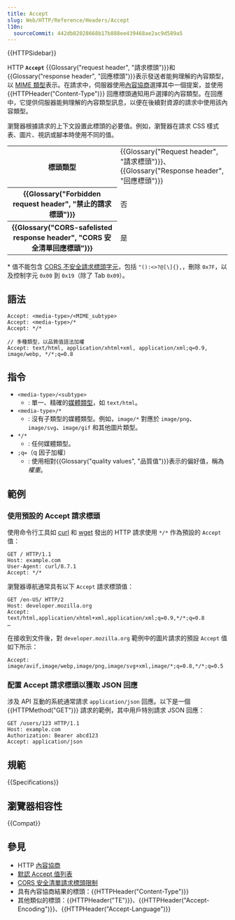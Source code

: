 ```yaml
---
title: Accept
slug: Web/HTTP/Reference/Headers/Accept
l10n:
  sourceCommit: 442db82028668b17b888ee439468ae2ac9d589a5
---
```


{{HTTPSidebar}}

HTTP **`Accept`** {{Glossary("request header", "請求標頭")}}和{{Glossary("response header", "回應標頭")}}表示發送者能夠理解的內容類型，以 [MIME 類型](/zh-TW/docs/Web/HTTP/Guides/MIME_types)表示。在請求中，伺服器使用[內容協商](/zh-TW/docs/Web/HTTP/Guides/Content_negotiation)選擇其中一個提案，並使用 {{HTTPHeader("Content-Type")}} 回應標頭通知用戶選擇的內容類型。在回應中，它提供伺服器能夠理解的內容類型訊息，以便在後續對資源的請求中使用該內容類型。

瀏覽器根據請求的上下文設置此標頭的必要值。例如，瀏覽器在請求 CSS 樣式表、圖片、視訊或腳本時使用不同的值。

<table class="properties">
  <tbody>
    <tr>
      <th scope="row">標頭類型</th>
      <td>{{Glossary("Request header", "請求標頭")}}、{{Glossary("Response header", "回應標頭")}}</tr>
    <tr>
      <th scope="row">{{Glossary("Forbidden request header", "禁止的請求標頭")}}</th>
      <td>否</td>
    </tr>
    <tr>
      <th scope="row">
        {{Glossary("CORS-safelisted response header", "CORS 安全清單回應標頭")}}
      </th>
      <td>
        是
      </td>
    </tr>
  </tbody>
</table>

\* 值不能包含 [CORS 不安全請求標頭字元](https://fetch.spec.whatwg.org/#cors-unsafe-request-header-byte)，包括 `"():<>?@[\]{},`，刪除 `0x7F`，以及控制字元 `0x00` 到 `0x19`（除了 Tab `0x09`）。

## 語法

```http
Accept: <media-type>/<MIME_subtype>
Accept: <media-type>/*
Accept: */*

// 多種類型，以品質值語法加權
Accept: text/html, application/xhtml+xml, application/xml;q=0.9, image/webp, */*;q=0.8
```

## 指令

- `<media-type>/<subtype>`
  - : 單一、精確的[媒體類型](/zh-TW/docs/Web/HTTP/Guides/MIME_types)，如 `text/html`。
- `<media-type>/*`
  - : 沒有子類型的媒體類型。例如，`image/*` 對應於 `image/png`、`image/svg`、`image/gif` 和其他圖片類型。
- `*/*`
  - : 任何媒體類型。
- `;q=`（q 因子加權）
  - : 使用相對{{Glossary("quality values", "品質值")}}表示的偏好值，稱為*權重*。

## 範例

### 使用預設的 Accept 請求標頭

使用命令行工具如 [curl](https://curl.se/) 和 [wget](https://www.gnu.org/software/wget/) 發出的 HTTP 請求使用 `*/*` 作為預設的 `Accept` 值：

```http
GET / HTTP/1.1
Host: example.com
User-Agent: curl/8.7.1
Accept: */*
```

瀏覽器導航通常具有以下 `Accept` 請求標頭值：

```http
GET /en-US/ HTTP/2
Host: developer.mozilla.org
Accept: text/html,application/xhtml+xml,application/xml;q=0.9,*/*;q=0.8
…
```

在接收到文件後，對 `developer.mozilla.org` 範例中的圖片請求的預設 `Accept` 值如下所示：

```http
Accept: image/avif,image/webp,image/png,image/svg+xml,image/*;q=0.8,*/*;q=0.5
```

### 配置 Accept 請求標頭以獲取 JSON 回應

涉及 API 互動的系統通常請求 `application/json` 回應。以下是一個 {{HTTPMethod("GET")}} 請求的範例，其中用戶特別請求 JSON 回應：

```http
GET /users/123 HTTP/1.1
Host: example.com
Authorization: Bearer abcd123
Accept: application/json
```

## 規範

{{Specifications}}

## 瀏覽器相容性

{{Compat}}

## 參見

- HTTP [內容協商](/zh-TW/docs/Web/HTTP/Guides/Content_negotiation)
- [默認 Accept 值列表](/zh-TW/docs/Web/HTTP/Guides/Content_negotiation/List_of_default_Accept_values)
- [CORS 安全清單請求標頭限制](/zh-TW/docs/Glossary/CORS-safelisted_request_header#additional_restrictions)
- 具有內容協商結果的標頭：{{HTTPHeader("Content-Type")}}
- 其他類似的標頭：{{HTTPHeader("TE")}}、{{HTTPHeader("Accept-Encoding")}}、{{HTTPHeader("Accept-Language")}}

